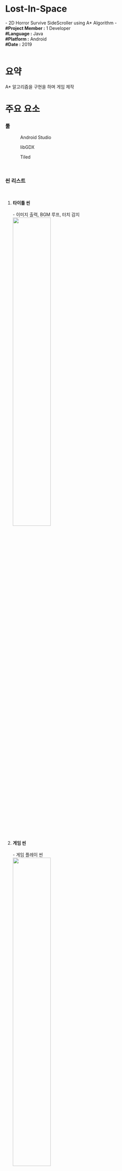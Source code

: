 <h1><b>Lost-In-Space</b></h1>
- 2D Horror Survive SideScroller using A* Algorithm -
<br>
<article>
<b>#Project Member :</b> 1 Developer<br>
<b>#Language :</b> Java<br>
<b>#Platform :</b> Android<br>
<b>#Date :</b> 2019<br>
</article>
<br>

<body>
  <h1>요약</h1>
  <div>
    <p>
      A* 알고리즘을 구현을 하며 게임 제작<br>
    </p>
  </div>
  
  <h1>주요 요소</h1>
  <div>
  
  <h3><b>툴</b></h3>
  <ol>
    <ul>Android Studio</ul>
    <ul>libGDX</ul>
    <ul>Tiled</ul>
  </ol>
  <br>
  <h3><b>씬 리스트</b></h3><br>
  <ol>
  <li><b>타이틀 씬</b></li><br>
    - 이미지 출력, BGM 루프, 터치 감지<br>
    <img src="Image/title.jpg" width="50%">
  <br>
  <br>           
  <li><b>게임 씬</b></li><br>
    - 게임 플레이 씬<br>
    <img src="Image/path2.gif" width="50%">
  <br>
  <br> 
  <li><b>게임 승리/오버</b></li><br>
    - 적에게 잡히거나 생존 필수 요소를 찾지 못하면 게임 오버 화면/사운드 출력<br>
    <img src="Image/gameover1.jpg" width="50%"><img src="Image/gameover2.jpg" width="50%">
    <br>
    - 승리 조건을 만족하면 나오는 화면<br>
    <img src="Image/victory.png" width="50%">
  <br>
  <br>
  </ol>
  <h2>짧은 영상</h2>
  - <a href="https://youtu.be/4ufDuvQo19w">AI이동 영상</a><br>
  - <a href="https://youtu.be/_ta-cA5Z6h4">게임 플레이 영상</a><br>
  </div>
  
  <div><hr width="100%" color = "black">
    <b>게임 설명</b><br>
    <ol>
      <li>주어진 시간동안 맵을 돌아다니며 적<에일리언>을 피하고 생존 요소를 모으며 살아 남기</li>
      <li>주어진 시간동안 생존시 승리</li>
      <li>플레이어가 적과 부딛히면 게임 오버</li>
      <li>플레이어는 생존 요소인 <산소>를 수집해야함</li>
      <li><산소>는 시간에 따라 지속적으로 줄어듬
        <br> * 산소가 0이되면 게임 오버
        </li>
      <li>에일리언은 맵을 계속 돌아다님</li>
      <li>에일리언과의 거리에 따라 <레이더> 발동(사운드 및 경고 색상 표현)<br>
        * 에일리언이 가까울 수록 경고음이 빨리 재생됨
        </li>
    </ol>
  
  <hr width="100%" color = "black">
    <ol>
      <li>
        <h4><b>에일리언 패턴</b></h4>
        1. 제자리에서 1~5초 대기<br>
        2. 특정 위치를 무작위로 선정하여 현재 위치에서 이동<br>
        3. 어떠한 상태든 플레이어가 인식거리 안에 존재하면 13초 동안 플레이어 위치와 상관없이 추격<br>
        3-1. 추격 중 플레이어가 인식거리에 또 들어오면 추격시간 13초로 다시 초기화<br>
        3-2. 추격 후 플레이어가 인식거리 밖에 존재하면 해당 자리에서 1~2과정 반복<br>
      </li>
      <li>
        <h4><b>알고리즘</b></h4>
        <ol>
        <h5>노드(<a href="https://github.com/HoHong123/Lost-In-Space/blob/master/Src/core/src/com/lsgdx/game/Algorithm/Node.java">Node.java</a>)</h5>
          - 각 이동 경로가 되어주는 노드 클래스<br>
          - 이동 가능 여부를 제공<br>
          - f, g, h 값 저장 및 초기화<br>
          - 부모 노드 저장<br>
          - 주변 노드와 연결시켜 주는 리스트 저장<br>          
        <h5>노드 커넥터(<a href="https://github.com/HoHong123/Lost-In-Space/blob/master/Src/core/src/com/lsgdx/game/Algorithm/ConnectingNode.java">ConnectionNode.java</a>)</h5>
          - 연산이 시작되는 노드와 다음 노드를 연결 시키는 클래스<br>
        <h5>노드 그래프/제너레이터(
          <a href="https://github.com/HoHong123/Lost-In-Space/blob/master/Src/core/src/com/lsgdx/game/Algorithm/NodeGraph.java">NodeGraph.java</a> / 
          <a href="https://github.com/HoHong123/Lost-In-Space/blob/master/Src/core/src/com/lsgdx/game/Algorithm/NodeGraphGenerate.java">NodeGraphGenerate.java</a>)</h5>
          - 모든 노드의 정보를 가진 그래프 클래스<br>
          - 그래프 클래스를 초기화하는 제너레이터 클래스<br>
          * 그래프는 맵마다 새로 생성되야함(Non-Static 클래스)<br>
          * 제너레이터는 맵이 바뀌어도 연산처리만 하면됨 (Static클래스)<br>
        <h5>휴리스틱 클래스(<a href="https://github.com/HoHong123/Lost-In-Space/blob/master/Src/core/src/com/lsgdx/game/Algorithm/HeuristicCalculation.java">HeuristicCalculation.java</a></h5>
          - 현재 연산이 필요한 노드위치와 도착점의 거리를 계산하여 휴리스틱 값을 반환하는 클래스<br>
        <h5>패스파인딩 클래스(<a href="https://github.com/HoHong123/Lost-In-Space/blob/master/Src/core/src/com/lsgdx/game/Algorithm/PathFinding.java">PathFinding.java</a>)</h5>
          - 위 클래스/함수들이 제공하는 값을 활용하여 길을 찾는 클래스<br>
          - 경로 생성 및 연산 후 남은 객체들 메모리 해제<br>          
        </ol>
        <br>
        <h4><b>에일리언 스크립트</b></h4>
        <ol>
        <h5>기본 정보(<a href="https://github.com/HoHong123/Lost-In-Space/blob/master/Src/core/src/com/lsgdx/game/Character/Enemy/Enemy.java">Enemy.java</a>)</h5>
          - AI, 스프라이트, 물리 충돌 등 모든 것을 총괄하고 초기화하는 클래스<br>
        <h5>AI(<a href="https://github.com/HoHong123/Lost-In-Space/blob/master/Src/core/src/com/lsgdx/game/Character/Enemy/EnemyAI.java">EnemyAI.java</a>)</h5>
          - 유한동작기계로 두 AI행동을 번갈아 실행<br>
          - 플레이어 인식 확인<br>
          - 스프라이트 변경 조절<br>
          <h6>1. 이동(<a href="https://github.com/HoHong123/Lost-In-Space/blob/master/Src/core/src/com/lsgdx/game/Character/Enemy/EnemyAI_Run.java">EnemyAI_Run.java</a>)</h6><br>
          - Pathfinding으로 찾은 경로 리스트를 받아 이동<br>
          - 플레이어를 인식 후 플레이어 위치를 지속적으로 받아와 매 프레임마다 플레이어 위치로 이동<br>          
    <img src="Image/path.jpg" width="50%"><br>
          * AI가 이동 가능한 노드를 표현한 이미지<br>
    <img src="Image/path3.jpg" width="50%"><br>
          * AI가 도달점을 찾기 위해 탐색한 노드들ㅍ
    <img src="Image/path2.jpg" width="50%"><br>
          * AI가 이동 동선<br>
          <h6>2. 정지(<a href="https://github.com/HoHong123/Lost-In-Space/blob/master/Src/core/src/com/lsgdx/game/Character/Enemy/EnemyAI_Stand.java">EnemyAI_Stand.java</a>)</h6><br>
          - 특정 시간동안 정지<br>
        <h5>스프라이트(<a href="https://github.com/HoHong123/Lost-In-Space/blob/master/Src/core/src/com/lsgdx/game/Character/Enemy/EnemySprite.java">EnemySprite.java</a>)</h5>
          - 스프라이트 시트 정보 추출 및 이미지 리스트 생성<br>
          - 상황에 따라 특정 애니메이션 실행<br>
        </ol>
        <br>
        <h4><b>플레이어 스크립트</b></h4>
        <ol>
        <h5><a href="https://github.com/HoHong123/Lost-In-Space/blob/master/Src/core/src/com/lsgdx/game/Character/Player.java">Player.java</a></h5>
          - 스프라이트 시트 정보 추출 및 애니메이션 설정<br>
          - 이동 관련<br>
          - 게임 오버/승리 화면 호출 함수 포함<br>
          - 물리작용을 위한 콜라이더 설정<br>
          - 여러 변수 초기화<br>
        </ol>
      </li>
    </ol>
  </div>
  
  <div>
  <h2>오류 및 시행착오</h2>
  <ol>
    <li>버퍼 오버플로</li>
    - 길 찾기 연산 중 open과 close리스트를 초기화하지 않아 메모리에 지속적으로 새로 생성하여 발생한 오류<br>
    <img src="Image/200.PNG" width="60%"><br>
    - 모든 알고리즘 및 스크립트에 변수를 사용 후 초기화 하도록 변경<br>
    <img src="Image/80.PNG" width="60%"><br>
  </ol>
  </div>
</body>
